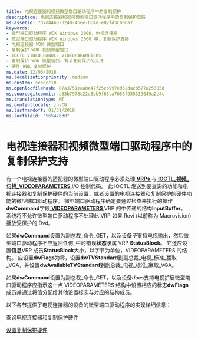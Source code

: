 ```yaml
---
title: 电视连接器和视频微型端口驱动程序中的复制保护
description: 电视连接器和视频微型端口驱动程序中的复制保护支持
ms.assetid: 7d7d44b5-3248-4bee-bc4d-e02fd3c606a7
keywords:
- 微型端口驱动程序 WDK Windows 2000，电视连接器
- 微型端口驱动程序 WDK Windows 2000 中，复制保护支持
- 电视连接器 WDK 微型端口
- 复制保护 WDK 视频微型端口
- IOCTL_VIDEO_HANDLE_VIDEOPARAMETERS
- 复制保护 WDK 微型端口，有关复制保护的支持
- 硬件 WDK 复制保护
ms.date: 12/06/2018
ms.localizationpriority: medium
ms.custom: seodec18
ms.openlocfilehash: 07a3751eaa0e47f25cb997ed32dacb577a25385d
ms.sourcegitcommit: a33b7978e22d5bb9f65ca7056f955319049a2e4c
ms.translationtype: MT
ms.contentlocale: zh-CN
ms.lasthandoff: 01/31/2019
ms.locfileid: "56547630"
---
```

# <a name="tv-connector-and-copy-protection-support-in-video-miniport-drivers"></a>电视连接器和视频微型端口驱动程序中的复制保护支持

有一个电视连接器的适配器的微型端口驱动程序必须处理[ **VRPs** ](https://msdn.microsoft.com/library/windows/hardware/ff570547)与[ **IOCTL\_视频\_句柄\_VIDEOPARAMETERS** ](https://msdn.microsoft.com/library/windows/hardware/ff567805) I/O 控制代码。 此 IOCTL 发送到要查询的功能和电视连接器和复制保护硬件的当前设置，或者设置的电视连接器和复制保护的硬件功能的微型端口驱动程序。 微型端口驱动程序确定要通过检查来执行的操作**dwCommand**字段[ **VIDEOPARAMETERS** ](https://msdn.microsoft.com/library/windows/hardware/ff570173) VRP 的中传递的结构**InputBuffer**。 系统将不允许微型端口驱动程序不处理此 VRP 如果 Rovi (以前称为 Macrovision) 播放受保护的 Dvd。

如果**dwCommand**设置为副总裁\_命令\_GET，以及设备*不*支持电视输出，然后微型端口驱动程序不应返回任何\_中的错误**状态**隶属 VRP **StatusBlock**。 它还应设置**信息**VRP 成员**StatusBlock**大小，以字节为单位，VIDEOPARAMETERS 的结构。 应设置**dwFlags**为零，设置**dwTVStandard**到副总裁\_电视\_标准\_赢取\_VGA，并设置**dwAvailableTVStandard**到副总裁\_电视\_标准\_赢取\_VGA。

如果**dwCommand**设置为副总裁\_命令\_GET，以及设备*does*支持电视扩展微型端口驱动程序应指示这一点 VIDEOPARAMETERS 结构中设置相应的标志**dwFlags**成员并通过将值分配给其他设置标志与对应的结构成员。

以下各节提供了电视连接器的设备的微型端口驱动程序的实现详细信息：

[查询电视连接器和复制保护硬件](querying-tv-connector-and-copy-protection-hardware.md)

[设置复制保护硬件](setting-copy-protection-hardware.md)

 

 





